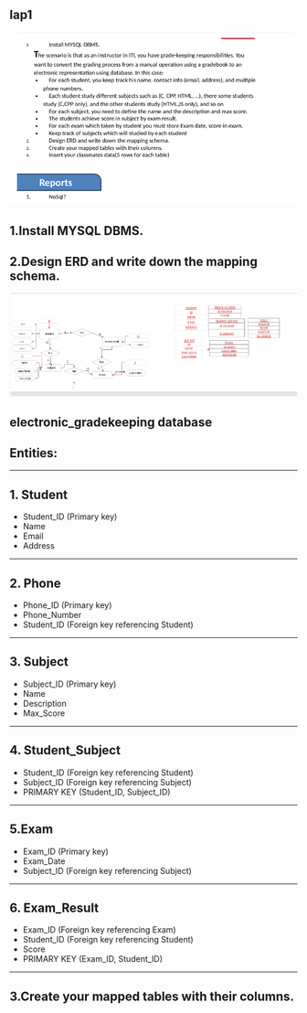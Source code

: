  ## lap1
 ![img](https://github.com/heba-eldeabes/Mysql/blob/main/img/Screenshot%20from%202025-10-22%2019-23-00.png)  
 ## 1.Install MYSQL DBMS.
## 2.Design ERD and write down the mapping schema.
![img](https://github.com/heba-eldeabes/Mysql/blob/main/img/Screenshot%20from%202025-10-07%2000-28-01.png)

## electronic_gradekeeping database
## Entities:
---------
## 1. Student
- Student_ID (Primary key)
- Name
- Email
- Address
---------------------------------------------------------------
## 2. Phone
- Phone_ID (Primary key)
- Phone_Number
- Student_ID (Foreign key referencing Student)
---------------------------------------------------------------
## 3. Subject
- Subject_ID (Primary key)
- Name
- Description
- Max_Score
---------------------------------------------------------------
## 4. Student_Subject
- Student_ID (Foreign key referencing Student)
- Subject_ID (Foreign key referencing Subject)
- PRIMARY KEY (Student_ID, Subject_ID)
---------------------------------------------------------------
## 5.Exam
- Exam_ID (Primary key)
- Exam_Date
- Subject_ID (Foreign key referencing Subject)
---------------------------------------------------------------
## 6. Exam_Result
- Exam_ID (Foreign key referencing Exam)
- Student_ID (Foreign key referencing Student)
- Score
- PRIMARY KEY (Exam_ID, Student_ID)
---------------------------------------------------------------
## 3.Create your mapped tables with their columns.

